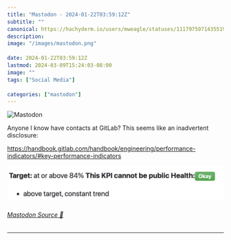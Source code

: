 ```yaml
---
title: "Mastodon - 2024-01-22T03:59:12Z"
subtitle: ""
canonical: https://hachyderm.io/users/mweagle/statuses/111797597143551916
description:
image: "/images/mastodon.png"

date: 2024-01-22T03:59:12Z
lastmod: 2024-03-09T15:24:03-08:00
image: ""
tags: ["Social Media"]

categories: ["mastodon"]
---
```

![Mastodon](/images/mastodon.png)

<p>Anyone I know have contacts at GitLab? This seems like an inadvertent disclosure:</p><p><a href="https://handbook.gitlab.com/handbook/engineering/performance-indicators/#key-performance-indicators" target="_blank" rel="nofollow noopener noreferrer" translate="no"><span class="invisible">https://</span><span class="ellipsis">handbook.gitlab.com/handbook/e</span><span class="invisible">ngineering/performance-indicators/#key-performance-indicators</span></a></p>

![Engineering retention metric that includes “This KPI cannot be public” in bold text](9248d272a2516af2.png)

###### [Mastodon Source 🐘](https://hachyderm.io/@mweagle/111797597143551916)

___
